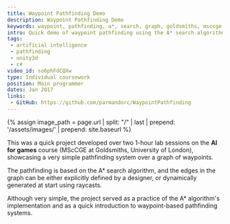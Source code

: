```yaml
---
title: Waypoint Pathfinding Demo
description: Waypoint Pathfinding Demo
keywords: waypoint, pathfinding, a*, search, graph, goldsmiths, msccge
intro: Quick demo of waypoint pathfinding using the A* search algorithm.
tags:
 - artificial intelligence
 - pathfinding
 - unity3d
 - c#
video_id: so6phFdCQXw
type: Individual coursework
position: Main programmer
dates: Jan 2017
links: 
 - GitHub: https://github.com/parmandorc/WaypointPathfinding
---
```


{% assign image_path = page.url | split: "/" | last | prepend: '/assets/images/' | prepend: site.baseurl %}

This was a quick project developed over two 1-hour lab sessions on the __AI for games__ course (MScCGE at Goldsmiths, University of London), showcasing a very simple pathfinding system over a graph of waypoints.

The pathfinding is based on the A* search algorithm, and the edges in the graph can be either explicitly defined by a designer, or dynamically generated at start using raycasts.

Although very simple, the project served as a practice of the A* algorithm's implementation and as a quick introduction to waypoint-based pathfinding systems.
